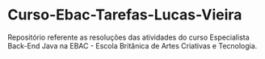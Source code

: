 # Curso-Ebac-Tarefas-Lucas-Vieira
Repositório referente as resoluções das atividades do curso Especialista Back-End Java na EBAC - Escola Britânica de Artes Criativas e Tecnologia.
